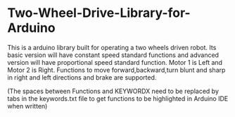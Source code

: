Two-Wheel-Drive-Library-for-Arduino
===================================

This is a arduino library built for operating a two wheels driven robot. Its basic version will have constant speed standard functions and advanced version will have proportional speed standard function.
Motor 1 is Left and Motor 2 is Right.
Functions to move forward,backward,turn blunt and sharp in right and left directions and brake are supported.

(The spaces between Functions and KEYWORDX need to be replaced by tabs in the keywords.txt file to get functions to be highlighted in Arduino IDE when written)
